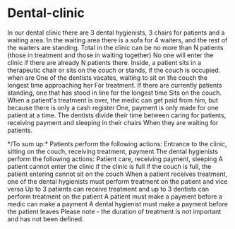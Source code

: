 # Dental-clinic
In our dental clinic there are 3 dental hygienists, 3 chairs for patients and a waiting area. In the waiting area there is a sofa for 4 waiters, and the rest of the waiters are standing. Total in the clinic can be no more than N patients (those in treatment and those in waiting together) No one will enter the clinic if there are already N patients there. Inside, a patient sits in a therapeutic chair or sits on the couch or stands, if the couch is occupied. when are One of the dentists vacates, waiting to sit on the couch the longest time approaching her For treatment. If there are currently patients standing, one that has stood in line for the longest time Sits on the couch. When a patient's treatment is over, the medic can get paid from him, but because there is only a cash register One, payment is only made for one patient at a time. The dentists divide their time between caring for patients, receiving payment and sleeping in their chairs When they are waiting for patients.

*/To sum up:\*
Patients perform the following actions:
Entrance to the clinic, sitting on the couch, receiving treatment, payment
The dental hygienists perform the following actions:
Patient care, receiving payment, sleeping
A patient cannot enter the clinic if the clinic is full
If the couch is full, the patient entering cannot sit on the couch
When a patient receives treatment, one of the dental hygienists must perform treatment on the patient and vice versa
Up to 3 patients can receive treatment and up to 3 dentists can perform treatment on the patient
A patient must make a payment before a medic can make a payment
A dental hygienist must make a payment before the patient leaves
Please note - the duration of treatment is not important and has not been defined.
